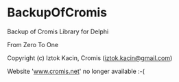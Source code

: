 # BackupOfCromis
Backup of Cromis Library for Delphi

From Zero To One

Copyright (c) Iztok Kacin, Cromis (iztok.kacin@gmail.com)

Website 'www.cromis.net' no longer available :-( 

